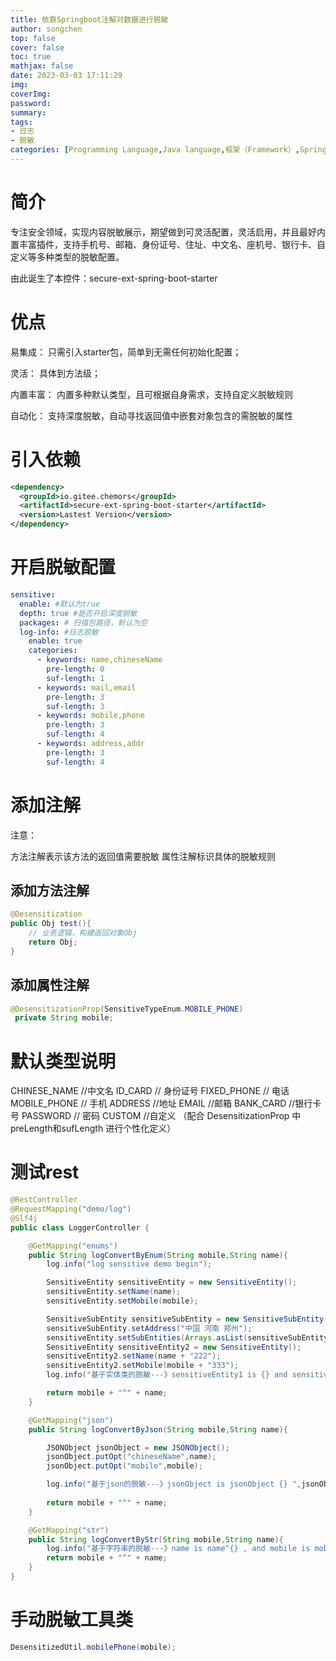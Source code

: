 ```yaml
---
title: 依靠Springboot注解对数据进行脱敏
author: songchen
top: false
cover: false
toc: true
mathjax: false
date: 2023-03-03 17:11:29
img:
coverImg:
password:
summary:
tags:
- 日志
- 脱敏
categories: [Programming Language,Java language,框架（Framework）,Spring]
---
```

# 简介
专注安全领域，实现内容脱敏展示，期望做到可灵活配置，灵活启用，并且最好内置丰富插件，支持手机号、邮箱、身份证号、住址、中文名、座机号、银行卡、自定义等多种类型的脱敏配置。

由此诞生了本控件：secure-ext-spring-boot-starter

# 优点
易集成： 只需引入starter包，简单到无需任何初始化配置；

灵活： 具体到方法级；

内置丰富： 内置多种默认类型，且可根据自身需求，支持自定义脱敏规则

自动化： 支持深度脱敏，自动寻找返回值中嵌套对象包含的需脱敏的属性

# 引入依赖

```xml
<dependency>
  <groupId>io.gitee.chemors</groupId>
  <artifactId>secure-ext-spring-boot-starter</artifactId>
  <version>Lastest Version</version>
</dependency>
```

# 开启脱敏配置 
```yaml
sensitive:
  enable: #默认为true
  depth: true #是否开启深度脱敏
  packages: # 扫描包路径，默认为空
  log-info: #日志脱敏
    enable: true
    categories:
      - keywords: name,chineseName
        pre-length: 0
        suf-length: 1
      - keywords: mail,email
        pre-length: 3
        suf-length: 3
      - keywords: mobile,phone
        pre-length: 3
        suf-length: 4
      - keywords: address,addr
        pre-length: 3
        suf-length: 4
```


# 添加注解
注意：

方法注解表示该方法的返回值需要脱敏
属性注解标识具体的脱敏规则
##  添加方法注解
```java
@Desensitization
public Obj test(){
    // 业务逻辑，构建返回对象Obj
    return Obj;
}
```
## 添加属性注解

```java
@DesensitizationProp(SensitiveTypeEnum.MOBILE_PHONE)
 private String mobile;
```

# 默认类型说明

CHINESE_NAME //中文名
ID_CARD // 身份证号
FIXED_PHONE // 电话
MOBILE_PHONE // 手机
ADDRESS //地址
EMAIL //邮箱
BANK_CARD //银行卡号
PASSWORD // 密码
CUSTOM //自定义 （配合 DesensitizationProp 中preLength和sufLength 进行个性化定义）

# 测试rest

```java
@RestController
@RequestMapping("demo/log")
@Slf4j
public class LoggerController {

    @GetMapping("enums")
    public String logConvertByEnum(String mobile,String name){
        log.info("log sensitive demo begin");

        SensitiveEntity sensitiveEntity = new SensitiveEntity();
        sensitiveEntity.setName(name);
        sensitiveEntity.setMobile(mobile);

        SensitiveSubEntity sensitiveSubEntity = new SensitiveSubEntity();
        sensitiveSubEntity.setAddress("中国 河南 郑州");
        sensitiveEntity.setSubEntities(Arrays.asList(sensitiveSubEntity));
        SensitiveEntity sensitiveEntity2 = new SensitiveEntity();
        sensitiveEntity2.setName(name + "222");
        sensitiveEntity2.setMobile(mobile + "333");
        log.info("基于实体类的脱敏---》sensitiveEntity1 is {} and sensitiveEntity2 is {}",sensitiveEntity,sensitiveEntity2);

        return mobile + "^" + name;
    }

    @GetMapping("json")
    public String logConvertByJson(String mobile,String name){

        JSONObject jsonObject = new JSONObject();
        jsonObject.putOpt("chineseName",name);
        jsonObject.putOpt("mobile",mobile);

        log.info("基于json的脱敏---》jsonObject is jsonObject {} ",jsonObject);
        
        return mobile + "^" + name;
    }

    @GetMapping("str")
    public String logConvertByStr(String mobile,String name){
        log.info("基于字符串的脱敏---》name is name^{} , and mobile is mobile^{}",name, mobile);
        return mobile + "^" + name;
    }
}
```

# 手动脱敏工具类 
```java
DesensitizedUtil.mobilePhone(mobile);
```